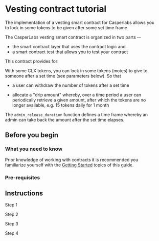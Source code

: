 # Vesting contract tutorial

The implementation of a vesting smart contract for Casperlabs allows you to lock in some tokens to be given after some set time frame.

The CasperLabs vesting smart contract is organized in two parts -- 

-  the smart contract layer that uses the contract logic and 
- a smart contract test that allows you to test your contract

This contract provides for:

With some CLX tokens, you can lock in some tokens (motes) to give to someone after a set time (see parameters below). So that 

- a user can withdraw the number of tokens after a set time 

- allocate a "drip amount" whereby, over a time period a user can periodically retrieve a given amount, after which the tokens are no longer available, e.g. 15 tokens daily for 1 month 

The `admin_release_duration` function defines a time frame whereby an admin can take back the amount after the set time elapses.

## Before you begin

### What you need to know

Prior knowledge of working with contracts it is recommended you familiarize yourself with the [Getting Started](getting-started-instructions.md) topics of this guide.

### Pre-requisites



## Instructions

Step 1

Step 2

Step 3

Step 4

